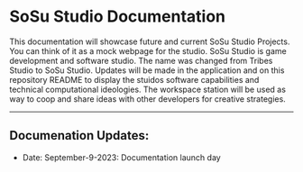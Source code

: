 # SoSu Studio Documentation

This documentation will showcase future and current SoSu Studio Projects. You can think of it as a mock webpage for the studio.
SoSu Studio is game development and software studio. The name was changed from Tribes Studio to SoSu Studio. Updates will be made in
the application and on this repository README to display the stuidos software capabilities and technical computational ideologies. The workspace station
will be used as way to coop and share ideas with other developers for creative strategies.
<hr />

## Documenation Updates:
* Date: September-9-2023: Documentation launch day
